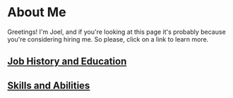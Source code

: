 # About Me

Greetings! I'm Joel, and if you're looking at this page it's probably because you're considering hiring me. So please, click on a link to learn more.

## [Job History and Education](history.md)

## [Skills and Abilities](skills.md)